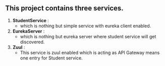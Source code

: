 ## This project contains three services.

1. **StudentService** : 
   - which is nothing but simple service with eureka client enabled.
2. **EurekaServer** : 
   - which is nothing but eureka server where student service will get discovered.
3. **Zuul** : 
   - This service is zuul enabled which is acting as API Gateway means one entry for Student service.